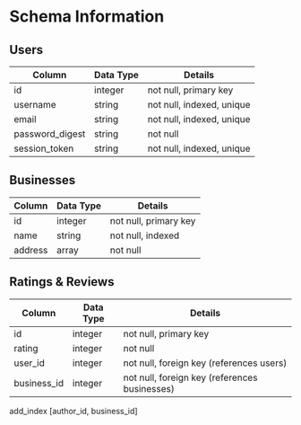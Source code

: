 # Schema Information

## Users
Column          | Data Type | Details
--------------- | --------- | -------
id              | integer   | not null, primary key
username        | string    | not null, indexed, unique
email           | string    | not null, indexed, unique
password_digest | string    | not null
session_token   | string    | not null, indexed, unique

## Businesses
Column          | Data Type | Details
--------------- | --------- | -------
id              | integer   | not null, primary key
name            | string    | not null, indexed
address         | array     | not null

## Ratings & Reviews
Column          | Data Type | Details
--------------- | --------- | -------
id              | integer   | not null, primary key
rating          | integer   | not null
user_id         | integer   | not null, foreign key (references users)
business_id     | integer   | not null, foreign key (references businesses)

add_index [author_id, business_id]
